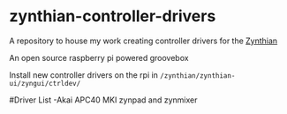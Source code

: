 # zynthian-controller-drivers
A repository to house my work creating controller drivers for the [Zynthian](https://github.com/zynthian/)

An open source raspberry pi powered groovebox

Install new controller drivers on the rpi in `/zynthian/zynthian-ui/zyngui/ctrldev/`

#Driver List
  -Akai APC40 MKI zynpad and zynmixer
